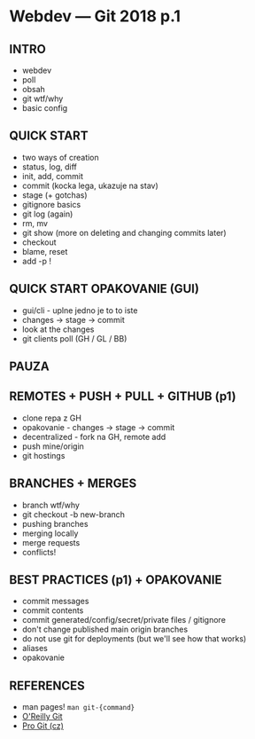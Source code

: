 # Webdev — Git 2018 p.1

## INTRO
- webdev
- poll
- obsah
- git wtf/why
- basic config


## QUICK START
- two ways of creation
- status, log, diff
- init, add, commit
- commit (kocka lega, ukazuje na stav)
- stage (+ gotchas)
- gitignore basics
- git log (again)
- rm, mv
- git show (more on deleting and changing commits later)
- checkout
- blame, reset
- add -p !


## QUICK START OPAKOVANIE (GUI)
- gui/cli - uplne jedno je to to iste
- changes -> stage -> commit
- look at the changes
- git clients poll (GH / GL / BB)


## PAUZA


## REMOTES + PUSH + PULL + GITHUB (p1)
- clone repa z GH
- opakovanie - changes -> stage -> commit
- decentralized - fork na GH, remote add
- push mine/origin
- git hostings


## BRANCHES + MERGES
- branch wtf/why
- git checkout -b new-branch
- pushing branches
- merging locally
- merge requests
- conflicts!


## BEST PRACTICES (p1) + OPAKOVANIE
- commit messages
- commit contents
- commit generated/config/secret/private files / gitignore
- don't change published main origin branches
- do not use git for deployments (but we'll see how that works)
- aliases
- opakovanie


## REFERENCES
- man pages! `man git-{command}`
- [O'Reilly Git](http://shop.oreilly.com/product/0636920022862.do)
- [Pro Git (cz)](https://git-scm.com/book/cs/v2)
